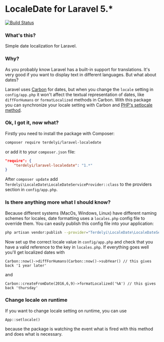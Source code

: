 # LocaleDate for Laravel 5.*

[![Build Status](https://travis-ci.org/terdelyi/laravel-localedate.svg?branch=master)](https://travis-ci.org/terdelyi/laravel-localedate)

### What's this?
Simple date localization for Laravel.

### Why?
As you probably know Laravel has a built-in support for translations. It's very good if you want to display text in different languages. But what about dates?

Laravel uses [Carbon](http://carbon.nesbot.com/) for dates, but when you change the `locale` setting in `config/app.php` it won't affect the textual representation of dates, like `diffForHumans` or `formatLocalized` methods in Carbon. With this package you can synchronize your locale setting with Carbon and [PHP's setlocale method](http://php.net/manual/en/function.setlocale.php).  

### Ok, I got it, now what?

Firstly you need to install the package with Composer:
```bash
composer require terdelyi/laravel-localedate
```

or add it to your `composer.json` file:

```json
"require": {
    "terdelyi/laravel-localedate": "1.*"
}
```

After `composer update` add `Terdelyi\LocaleDate\LocaleDateServiceProvider::class` to the providers section in `config/app.php`.

### Is there anything more what I should know?

Because different systems (MacOs, Windows, Linux) have different naming schemes for locales, date formatting uses a `locales.php` config file to override them. You can easily publish this config file into your application:
```bash
php artisan vendor:publish --provider="Terdelyi\LocaleDate\LocaleDateServiceProvider"
```

Now set up the correct locale value in `config/app.php` and check that you have a valid reference to the key in `locales.php`. If everything goes well you'll get localized dates with

```
Carbon::now()->diffForHumans(Carbon::now()->subYear() // this gives back '1 year later'
```

and

```
Carbon::createFromDate(2016,6,9)->formatLocalized('%A') // this gives back 'thursday'
```

### Change locale on runtime

If you want to change locale setting on runtime, you can use

```
App::setlocale()
```

because the package is watching the event what is fired with this method and does what is necessary.
